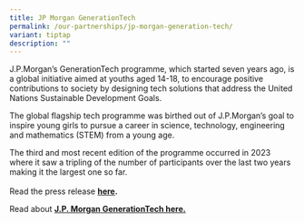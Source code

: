 ```yaml
---
title: JP Morgan GenerationTech
permalink: /our-partnerships/jp-morgan-generation-tech/
variant: tiptap
description: ""
---
```

<p>J.P.Morgan’s GenerationTech programme, which started seven years ago,
is a global initiative aimed at youths aged 14-18, to encourage positive
contributions to society by designing tech solutions that address the United
Nations Sustainable Development Goals.</p>
<p></p>
<p>The global flagship tech programme was birthed out of J.P.Morgan’s goal
to inspire young girls to pursue a career in science, technology, engineering
and mathematics (STEM) from a young age.</p>
<p>The third and most recent edition of the programme occurred in 2023 where
it saw a tripling of the number of participants over the last two years
making it the largest one so far.
<br>
<br>Read the press release <strong><a href="https://www.jpmorgan.com/about-us/corporate-news/2022/jpmorgan-collaborates-with-singapore-women" rel="noopener noreferrer nofollow" target="_blank">here</a>.</strong>
</p>
<p>Read about <strong><a href="https://www.straitstimes.com/tech/how-a-jp-morgan-hackathon-is-getting-more-teenage-girls-in-singapore-excited-about-stem" rel="noopener noreferrer nofollow" target="_blank">J.P. Morgan GenerationTech here.</a></strong>
<br>
</p>